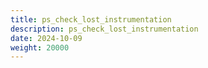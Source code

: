 ```yaml
---
title: ps_check_lost_instrumentation
description: ps_check_lost_instrumentation
date: 2024-10-09
weight: 20000
---
```

<style>
th, td {
  border: 1px solid rgb(190, 190, 190);
}
</style>
